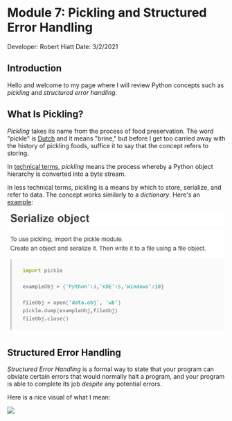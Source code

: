 # Module 7: Pickling and Structured Error Handling
Developer: Robert Hiatt
Date: 3/2/2021

## Introduction
Hello and welcome to my page where I will review Python concepts such as _pickling_ and _structured error handling_.

## What Is Pickling?
_Pickling_ takes its name from the process of food preservation. The word "pickle" is [Dutch](https://www.etymonline.com/word/pickle#:~:text=pickle%20(n.)%20c.%201400,%20%22spiced%20sauce%20served%20with,which%20are%20of%20uncertain%20origin%20or%20original%20meaning.) and it means "brine," but before I get too carried away with the history of pickling foods, suffice it to say that the concept refers to storing. 

In [technical terms](https://www.geeksforgeeks.org/pickle-python-object-serialization/), _pickling_ means the process whereby a Python object hierarchy is converted into a byte stream.

In less technical terms, pickling is a means by which to store, serialize, and refer to data. The concept works similarly to a _dictionary_. Here's an [example](https://pythonbasics.org/pickle/):

<img src = "https://github.com/roberthiatt/ITFDN110B-Mod07/blob/main/docs/Serialize.PNG" width = "500">

## Structured Error Handling
_Structured Error Handling_ is a formal way to state that your program can obviate certain errors that would normally halt a program, and your program is able to complete its job _despite_ any potential errors.

Here is a nice visual of what I mean:

<img src = "https://files.realpython.com/media/try_except_else_finally.a7fac6c36c55.png" width = "500">
